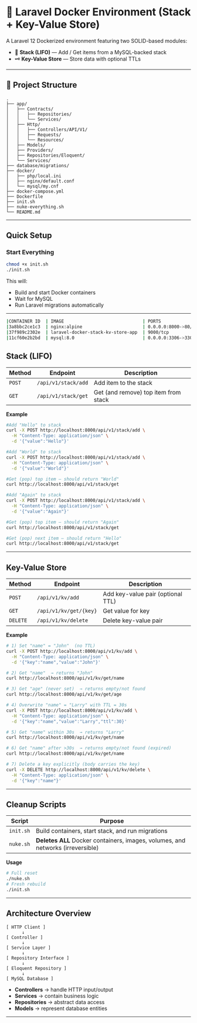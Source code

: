# 🐳 Laravel Docker Environment (Stack + Key-Value Store)

A Laravel 12 Dockerized environment featuring two SOLID-based modules:

- 🧱 **Stack (LIFO)** — Add / Get items from a MySQL-backed stack  
- 🗝️ **Key-Value Store** — Store data with optional TTLs

---

## 📁 Project Structure
```
.
├── app/
│   ├── Contracts/
│   │   ├── Repositories/
│   │   └── Services/
│   ├── Http/
│   │   ├── Controllers/API/V1/
│   │   ├── Requests/
│   │   └── Resources/
│   ├── Models/
│   ├── Providers/
│   ├── Repositories/Eloquent/
│   └── Services/
├── database/migrations/
├── docker/
│   ├── php/local.ini
│   ├── nginx/default.conf
│   └── mysql/my.cnf
├── docker-compose.yml
├── Dockerfile
├── init.sh
├── nuke-everything.sh
└── README.md
```

---

## Quick Setup

### Start Everything
```bash
chmod +x init.sh
./init.sh
```

This will:
- Build and start Docker containers  
- Wait for MySQL  
- Run Laravel migrations automatically  

---

```bash
|CONTAINER ID  | IMAGE                              | PORTS                                                   | NAMES
|3a8bbc2ce1c3  | nginx:alpine                       | 0.0.0.0:8000->80/tcp, [::]:8000->80/tcp                 | laravel_nginx
|37f989c2302e  | laravel-docker-stack-kv-store-app  | 9000/tcp                                                | laravel_app
|11cf60e2b2bd  | mysql:8.0                          | 0.0.0.0:3306->3306/tcp, [::]:3306->3306/tcp, 33060/tcp  | laravel_mysql
```

## Stack (LIFO)

| Method | Endpoint | Description |
|---------|-----------|-------------|
| `POST` | `/api/v1/stack/add` | Add item to the stack |
| `GET` | `/api/v1/stack/get` | Get (and remove) top item from stack |

**Example**
```bash
#Add "Hello" to stack
curl -X POST http://localhost:8000/api/v1/stack/add \
  -H "Content-Type: application/json" \
  -d '{"value":"Hello"}'

#Add "World" to stack
curl -X POST http://localhost:8000/api/v1/stack/add \
  -H "Content-Type: application/json" \
  -d '{"value":"World"}'

#Get (pop) top item — should return "World"
curl http://localhost:8000/api/v1/stack/get

#Add "Again" to stack
curl -X POST http://localhost:8000/api/v1/stack/add \
  -H "Content-Type: application/json" \
  -d '{"value":"Again"}'

#Get (pop) top item — should return "Again"
curl http://localhost:8000/api/v1/stack/get

#Get (pop) next item — should return "Hello"
curl http://localhost:8000/api/v1/stack/get

```

---

## Key-Value Store

| Method | Endpoint | Description |
|---------|-----------|-------------|
| `POST` | `/api/v1/kv/add` | Add key-value pair (optional TTL) |
| `GET`  | `/api/v1/kv/get/{key}` | Get value for key |
| `DELETE` | `/api/v1/kv/delete` | Delete key-value pair |

**Example**
```bash
# 1) Set "name" = "John"  (no TTL)
curl -X POST http://localhost:8000/api/v1/kv/add \
  -H "Content-Type: application/json" \
  -d '{"key":"name","value":"John"}'

# 2) Get "name"  → returns "John"
curl http://localhost:8000/api/v1/kv/get/name

# 3) Get "age" (never set)  → returns empty/not found
curl http://localhost:8000/api/v1/kv/get/age

# 4) Overwrite "name" = "Larry" with TTL = 30s
curl -X POST http://localhost:8000/api/v1/kv/add \
  -H "Content-Type: application/json" \
  -d '{"key":"name","value":"Larry","ttl":30}'

# 5) Get "name" within 30s  → returns "Larry"
curl http://localhost:8000/api/v1/kv/get/name

# 6) Get "name" after >30s  → returns empty/not found (expired)
curl http://localhost:8000/api/v1/kv/get/name

# 7) Delete a key explicitly (body carries the key)
curl -X DELETE http://localhost:8000/api/v1/kv/delete \
  -H "Content-Type: application/json" \
  -d '{"key":"name"}'
```

---

## Cleanup Scripts

| Script | Purpose |
|---------|----------|
| `init.sh` | Build containers, start stack, and run migrations |
| `nuke.sh` | **Deletes ALL** Docker containers, images, volumes, and networks (irreversible) |

**Usage**
```bash
# Full reset
./nuke.sh
# Fresh rebuild
./init.sh
```

---

## Architecture Overview

```
[ HTTP Client ]
      ↓
[ Controller ]
      ↓
[ Service Layer ]
      ↓
[ Repository Interface ]
      ↓
[ Eloquent Repository ]
      ↓
[ MySQL Database ]
```

- **Controllers** → handle HTTP input/output  
- **Services** → contain business logic  
- **Repositories** → abstract data access  
- **Models** → represent database entities  

---